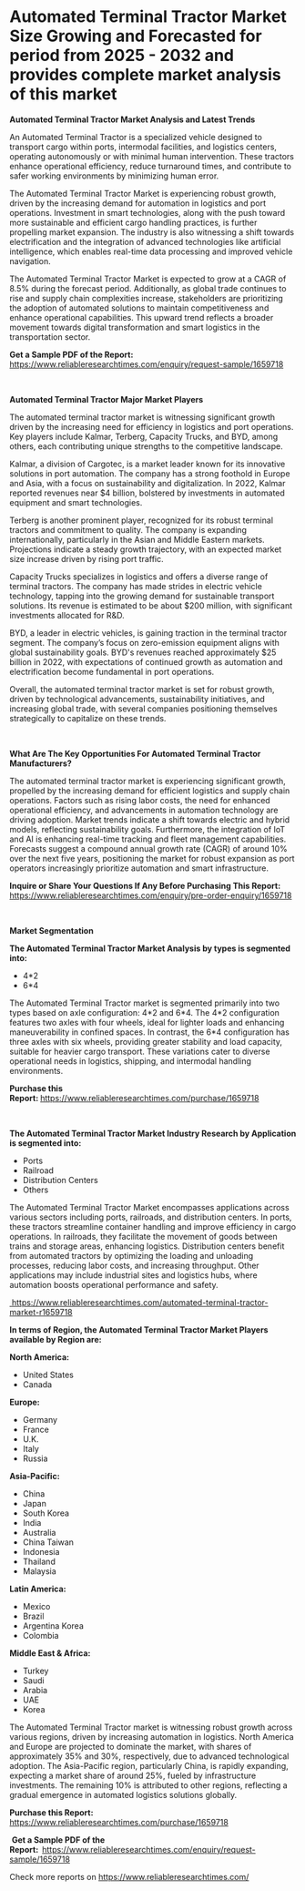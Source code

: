 <p><h1>Automated Terminal Tractor Market Size Growing and Forecasted for period from 2025 - 2032 and provides complete market analysis of this market</h1></p><p><strong>Automated Terminal Tractor Market Analysis and Latest Trends</strong></p>
<p><p>An Automated Terminal Tractor is a specialized vehicle designed to transport cargo within ports, intermodal facilities, and logistics centers, operating autonomously or with minimal human intervention. These tractors enhance operational efficiency, reduce turnaround times, and contribute to safer working environments by minimizing human error.</p><p>The Automated Terminal Tractor Market is experiencing robust growth, driven by the increasing demand for automation in logistics and port operations. Investment in smart technologies, along with the push toward more sustainable and efficient cargo handling practices, is further propelling market expansion. The industry is also witnessing a shift towards electrification and the integration of advanced technologies like artificial intelligence, which enables real-time data processing and improved vehicle navigation.</p><p>The Automated Terminal Tractor Market is expected to grow at a CAGR of 8.5% during the forecast period. Additionally, as global trade continues to rise and supply chain complexities increase, stakeholders are prioritizing the adoption of automated solutions to maintain competitiveness and enhance operational capabilities. This upward trend reflects a broader movement towards digital transformation and smart logistics in the transportation sector.</p></p>
<p><strong>Get a Sample PDF of the Report:&nbsp;</strong> <a href="https://www.reliableresearchtimes.com/enquiry/request-sample/1659718?utm_campaign=2629&utm_medium=2&utm_source=Github&utm_content=ia&utm_term=04042025&utm_id=automated-terminal-tractor">https://www.reliableresearchtimes.com/enquiry/request-sample/1659718</a></p>
<p>&nbsp;</p>
<p><strong>Automated Terminal Tractor Major Market Players</strong></p>
<p><p>The automated terminal tractor market is witnessing significant growth driven by the increasing need for efficiency in logistics and port operations. Key players include Kalmar, Terberg, Capacity Trucks, and BYD, among others, each contributing unique strengths to the competitive landscape.</p><p>Kalmar, a division of Cargotec, is a market leader known for its innovative solutions in port automation. The company has a strong foothold in Europe and Asia, with a focus on sustainability and digitalization. In 2022, Kalmar reported revenues near $4 billion, bolstered by investments in automated equipment and smart technologies.</p><p>Terberg is another prominent player, recognized for its robust terminal tractors and commitment to quality. The company is expanding internationally, particularly in the Asian and Middle Eastern markets. Projections indicate a steady growth trajectory, with an expected market size increase driven by rising port traffic.</p><p>Capacity Trucks specializes in logistics and offers a diverse range of terminal tractors. The company has made strides in electric vehicle technology, tapping into the growing demand for sustainable transport solutions. Its revenue is estimated to be about $200 million, with significant investments allocated for R&D.</p><p>BYD, a leader in electric vehicles, is gaining traction in the terminal tractor segment. The company’s focus on zero-emission equipment aligns with global sustainability goals. BYD's revenues reached approximately $25 billion in 2022, with expectations of continued growth as automation and electrification become fundamental in port operations.</p><p>Overall, the automated terminal tractor market is set for robust growth, driven by technological advancements, sustainability initiatives, and increasing global trade, with several companies positioning themselves strategically to capitalize on these trends.</p></p>
<p>&nbsp;</p>
<p><strong>What Are The Key Opportunities For Automated Terminal Tractor Manufacturers?</strong></p>
<p><p>The automated terminal tractor market is experiencing significant growth, propelled by the increasing demand for efficient logistics and supply chain operations. Factors such as rising labor costs, the need for enhanced operational efficiency, and advancements in automation technology are driving adoption. Market trends indicate a shift towards electric and hybrid models, reflecting sustainability goals. Furthermore, the integration of IoT and AI is enhancing real-time tracking and fleet management capabilities. Forecasts suggest a compound annual growth rate (CAGR) of around 10% over the next five years, positioning the market for robust expansion as port operators increasingly prioritize automation and smart infrastructure.</p></p>
<p><strong>Inquire or Share Your Questions If Any Before Purchasing This Report:</strong> <a href="https://www.reliableresearchtimes.com/enquiry/pre-order-enquiry/1659718?utm_campaign=2629&utm_medium=2&utm_source=Github&utm_content=ia&utm_term=04042025&utm_id=automated-terminal-tractor">https://www.reliableresearchtimes.com/enquiry/pre-order-enquiry/1659718</a></p>
<p>&nbsp;</p>
<p><strong>Market Segmentation</strong></p>
<p><strong>The Automated Terminal Tractor Market Analysis by types is segmented into:</strong></p>
<p><ul><li>4*2</li><li>6*4</li></ul></p>
<p><p>The Automated Terminal Tractor market is segmented primarily into two types based on axle configuration: 4*2 and 6*4. The 4*2 configuration features two axles with four wheels, ideal for lighter loads and enhancing maneuverability in confined spaces. In contrast, the 6*4 configuration has three axles with six wheels, providing greater stability and load capacity, suitable for heavier cargo transport. These variations cater to diverse operational needs in logistics, shipping, and intermodal handling environments.</p></p>
<p><strong>Purchase this Report:&nbsp;</strong><a href="https://www.reliableresearchtimes.com/purchase/1659718?utm_campaign=2629&utm_medium=2&utm_source=Github&utm_content=ia&utm_term=04042025&utm_id=automated-terminal-tractor">https://www.reliableresearchtimes.com/purchase/1659718</a></p>
<p>&nbsp;</p>
<p><strong>The Automated Terminal Tractor Market Industry Research by Application is segmented into:</strong></p>
<p><ul><li>Ports</li><li>Railroad</li><li>Distribution Centers</li><li>Others</li></ul></p>
<p><p>The Automated Terminal Tractor Market encompasses applications across various sectors including ports, railroads, and distribution centers. In ports, these tractors streamline container handling and improve efficiency in cargo operations. In railroads, they facilitate the movement of goods between trains and storage areas, enhancing logistics. Distribution centers benefit from automated tractors by optimizing the loading and unloading processes, reducing labor costs, and increasing throughput. Other applications may include industrial sites and logistics hubs, where automation boosts operational performance and safety.</p></p>
<p><a href="https://www.reliableresearchtimes.com/automated-terminal-tractor-market-r1659718?utm_campaign=2629&utm_medium=2&utm_source=Github&utm_content=ia&utm_term=04042025&utm_id=automated-terminal-tractor">&nbsp;https://www.reliableresearchtimes.com/automated-terminal-tractor-market-r1659718</a></p>
<p><strong>In terms of Region, the Automated Terminal Tractor Market Players available by Region are:</strong></p>
<p>
    <p> <strong> North America: </strong>
        <ul>
            <li>United States</li>
            <li>Canada</li>
        </ul>
        </p> 
    <p> <strong> Europe: </strong>
        <ul>
            <li>Germany</li>
            <li>France</li>
            <li>U.K.</li>
            <li>Italy</li>
            <li>Russia</li>
        </ul>
        </p> 
    <p> <strong> Asia-Pacific: </strong>
        <ul>
            <li>China</li>
            <li>Japan</li>
            <li>South Korea</li>
            <li>India</li>
            <li>Australia</li>
            <li>China Taiwan</li>
            <li>Indonesia</li>
            <li>Thailand</li>
            <li>Malaysia</li>
        </ul>
        </p> 
    <p> <strong> Latin America: </strong>
        <ul>
            <li>Mexico</li>
            <li>Brazil</li>
            <li>Argentina Korea</li>
            <li>Colombia</li>
        </ul>
        </p> 
    <p> <strong> Middle East & Africa: </strong>
        <ul>
            <li>Turkey</li>
            <li>Saudi</li>
            <li>Arabia</li>
            <li>UAE</li>
            <li>Korea</li>
        </ul>
    </p>
    </p>
<p><p>The Automated Terminal Tractor market is witnessing robust growth across various regions, driven by increasing automation in logistics. North America and Europe are projected to dominate the market, with shares of approximately 35% and 30%, respectively, due to advanced technological adoption. The Asia-Pacific region, particularly China, is rapidly expanding, expecting a market share of around 25%, fueled by infrastructure investments. The remaining 10% is attributed to other regions, reflecting a gradual emergence in automated logistics solutions globally.</p></p>
<p><strong>Purchase this Report: </strong><a href="https://www.reliableresearchtimes.com/purchase/1659718?utm_campaign=2629&utm_medium=2&utm_source=Github&utm_content=ia&utm_term=04042025&utm_id=automated-terminal-tractor">https://www.reliableresearchtimes.com/purchase/1659718</a></p>
<p>&nbsp;<strong>Get a Sample PDF of the Report:&nbsp;&nbsp;</strong><a href="https://www.reliableresearchtimes.com/enquiry/request-sample/1659718?utm_campaign=2629&utm_medium=2&utm_source=Github&utm_content=ia&utm_term=04042025&utm_id=automated-terminal-tractor">https://www.reliableresearchtimes.com/enquiry/request-sample/1659718</a></p>
<p><strong></strong></p>
<p>Check more reports on <a href="https://www.reliableresearchtimes.com/?utm_campaign=2629&utm_medium=2&utm_source=Github&utm_content=ia&utm_term=04042025&utm_id=automated-terminal-tractor">https://www.reliableresearchtimes.com/</a></p>